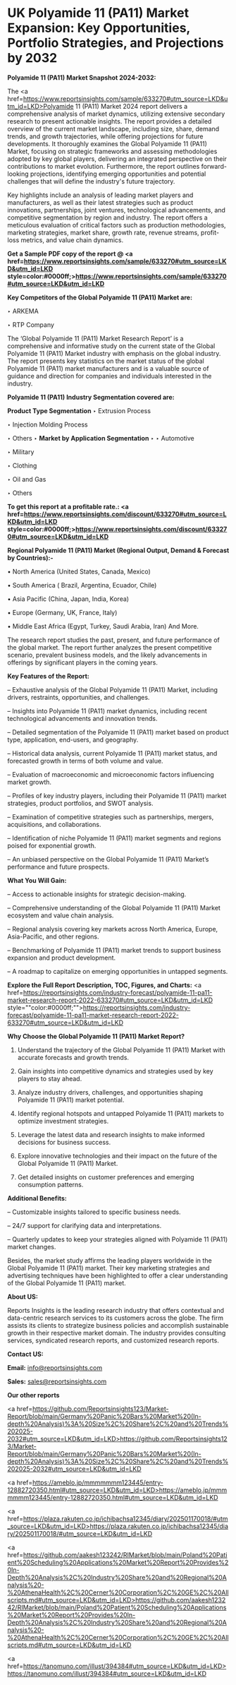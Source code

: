 # UK Polyamide 11 (PA11) Market Expansion: Key Opportunities, Portfolio Strategies, and Projections by 2032

<strong>Polyamide 11 (PA11) Market Snapshot 2024-2032:</strong>

The <a href=https://www.reportsinsights.com/sample/633270#utm_source=LKD&utm_id=LKD>Polyamide 11 (PA11) Market 2024 report</a> delivers a comprehensive analysis of market dynamics, utilizing extensive secondary research to present actionable insights. The report provides a detailed overview of the current market landscape, including size, share, demand trends, and growth trajectories, while offering projections for future developments. It thoroughly examines the Global Polyamide 11 (PA11) Market, focusing on strategic frameworks and assessing methodologies adopted by key global players, delivering an integrated perspective on their contributions to market evolution. Furthermore, the report outlines forward-looking projections, identifying emerging opportunities and potential challenges that will define the industry's future trajectory.

Key highlights include an analysis of leading market players and manufacturers, as well as their latest strategies such as product innovations, partnerships, joint ventures, technological advancements, and competitive segmentation by region and industry. The report offers a meticulous evaluation of critical factors such as production methodologies, marketing strategies, market share, growth rate, revenue streams, profit-loss metrics, and value chain dynamics.

<strong>Get a Sample PDF copy of the report @ <a href=https://www.reportsinsights.com/sample/633270#utm_source=LKD&utm_id=LKD style=color:#0000ff;>https://www.reportsinsights.com/sample/633270#utm_source=LKD&utm_id=LKD</a></strong>

<strong>Key Competitors of the Global Polyamide 11 (PA11) Market are:</strong>

‣ ARKEMA

‣ RTP Company

The ‘Global Polyamide 11 (PA11) Market Research Report’ is a comprehensive and informative study on the current state of the Global Polyamide 11 (PA11) Market industry with emphasis on the global industry. The report presents key statistics on the market status of the global Polyamide 11 (PA11) market manufacturers and is a valuable source of guidance and direction for companies and individuals interested in the industry.

<strong>Polyamide 11 (PA11) Industry Segmentation covered are:</strong>

<strong>Product Type Segmentation</strong>
‣
Extrusion Process

‣ Injection Molding Process

‣ Others
‣ 
<strong>Market by Application Segmentation</strong>
‣
‣  Automotive

‣ Military

‣ Clothing

‣ Oil and Gas

‣ Others

<strong>To get this report at a profitable rate.: <a href=https://www.reportsinsights.com/discount/633270#utm_source=LKD&utm_id=LKD style=color:#0000ff;>https://www.reportsinsights.com/discount/633270#utm_source=LKD&utm_id=LKD</a></strong>

<strong>Regional Polyamide 11 (PA11) Market (Regional Output, Demand &amp; Forecast by Countries):-</strong>

• North America (United States, Canada, Mexico)

• South America ( Brazil, Argentina, Ecuador, Chile)

• Asia Pacific (China, Japan, India, Korea)

• Europe (Germany, UK, France, Italy)

• Middle East Africa (Egypt, Turkey, Saudi Arabia, Iran) And More.

The research report studies the past, present, and future performance of the global market. The report further analyzes the present competitive scenario, prevalent business models, and the likely advancements in offerings by significant players in the coming years.

<strong>Key Features of the Report:</strong>

– Exhaustive analysis of the Global Polyamide 11 (PA11) Market, including drivers, restraints, opportunities, and challenges.

– Insights into Polyamide 11 (PA11) market dynamics, including recent technological advancements and innovation trends.

– Detailed segmentation of the Polyamide 11 (PA11) market based on product type, application, end-users, and geography.

– Historical data analysis, current Polyamide 11 (PA11) market status, and forecasted growth in terms of both volume and value.

– Evaluation of macroeconomic and microeconomic factors influencing market growth.

– Profiles of key industry players, including their Polyamide 11 (PA11) market strategies, product portfolios, and SWOT analysis.

– Examination of competitive strategies such as partnerships, mergers, acquisitions, and collaborations.

– Identification of niche Polyamide 11 (PA11) market segments and regions poised for exponential growth.

– An unbiased perspective on the Global Polyamide 11 (PA11) Market’s performance and future prospects.

<strong>What You Will Gain:</strong>

– Access to actionable insights for strategic decision-making.

– Comprehensive understanding of the Global Polyamide 11 (PA11) Market ecosystem and value chain analysis.

– Regional analysis covering key markets across North America, Europe, Asia-Pacific, and other regions.

– Benchmarking of Polyamide 11 (PA11) market trends to support business expansion and product development.

– A roadmap to capitalize on emerging opportunities in untapped segments.

<strong>Explore the Full Report Description, TOC, Figures, and Charts:</strong>
<a href=https://reportsinsights.com/industry-forecast/polyamide-11-pa11-market-research-report-2022-633270#utm_source=LKD&utm_id=LKD style=""color:#0000ff;"">https://reportsinsights.com/industry-forecast/polyamide-11-pa11-market-research-report-2022-633270#utm_source=LKD&utm_id=LKD</a>

<strong>Why Choose the Global Polyamide 11 (PA11) Market Report?</strong>

1. Understand the trajectory of the Global Polyamide 11 (PA11) Market with accurate forecasts and growth trends.

2. Gain insights into competitive dynamics and strategies used by key players to stay ahead.

3. Analyze industry drivers, challenges, and opportunities shaping Polyamide 11 (PA11) market potential.

4. Identify regional hotspots and untapped Polyamide 11 (PA11) markets to optimize investment strategies.

5. Leverage the latest data and research insights to make informed decisions for business success.

6. Explore innovative technologies and their impact on the future of the Global Polyamide 11 (PA11) Market.

7. Get detailed insights on customer preferences and emerging consumption patterns.

<strong>Additional Benefits:</strong>

– Customizable insights tailored to specific business needs.

– 24/7 support for clarifying data and interpretations.

– Quarterly updates to keep your strategies aligned with Polyamide 11 (PA11) market changes.

Besides, the market study affirms the leading players worldwide in the Global Polyamide 11 (PA11) market. Their key marketing strategies and advertising techniques have been highlighted to offer a clear understanding of the Global Polyamide 11 (PA11) market.

<strong><strong>About US</strong>:</strong>

Reports Insights is the leading research industry that offers contextual and data-centric research services to its customers across the globe. The firm assists its clients to strategize business policies and accomplish sustainable growth in their respective market domain. The industry provides consulting services, syndicated research reports, and customized research reports.

<strong>Contact US:</strong>

<p class=><b>Email:</b> <a href=mailto:info@reportsinsights.com>info@reportsinsights.com</a></p>
<p class=><b>Sales:</b> <a href=mailto:sales@reportsinsights.com>sales@reportsinsights.com</a></p>

<strong>Our other reports</strong>

<a href=https://github.com/Reportsinsights123/Market-Report/blob/main/Germany%20Panic%20Bars%20Market%20(In-depth%20Analysis)%3A%20Size%2C%20Share%2C%20and%20Trends%202025-2032#utm_source=LKD&utm_id=LKD>https://github.com/Reportsinsights123/Market-Report/blob/main/Germany%20Panic%20Bars%20Market%20(In-depth%20Analysis)%3A%20Size%2C%20Share%2C%20and%20Trends%202025-2032#utm_source=LKD&utm_id=LKD</a>

<a href=https://ameblo.jp/mmmmmmm123445/entry-12882720350.html#utm_source=LKD&utm_id=LKD>https://ameblo.jp/mmmmmmm123445/entry-12882720350.html#utm_source=LKD&utm_id=LKD</a>

<a href=https://plaza.rakuten.co.jp/ichibachsa12345/diary/202501170018/#utm_source=LKD&utm_id=LKD>https://plaza.rakuten.co.jp/ichibachsa12345/diary/202501170018/#utm_source=LKD&utm_id=LKD</a>

<a href=https://github.com/aakesh123242/RIMarket/blob/main/Poland%20Patient%20Scheduling%20Applications%20Market%20Report%20Provides%20In-Depth%20Analysis%2C%20Industry%20Share%20and%20Regional%20Analysis%20-%20AthenaHealth%2C%20Cerner%20Corporation%2C%20GE%2C%20Allscripts.md#utm_source=LKD&utm_id=LKD>https://github.com/aakesh123242/RIMarket/blob/main/Poland%20Patient%20Scheduling%20Applications%20Market%20Report%20Provides%20In-Depth%20Analysis%2C%20Industry%20Share%20and%20Regional%20Analysis%20-%20AthenaHealth%2C%20Cerner%20Corporation%2C%20GE%2C%20Allscripts.md#utm_source=LKD&utm_id=LKD</a>

<a href=https://tanomuno.com/illust/394384#utm_source=LKD&utm_id=LKD>https://tanomuno.com/illust/394384#utm_source=LKD&utm_id=LKD</a>
